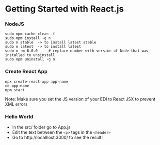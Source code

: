 # Getting Started with React.js

### NodeJS

```
sudo npm cache clean -f
sudo npm install -g n
sudo n stable  -> to install latest stable
sudo n latest  -> to install latest
sudo n rm 6.0.0     # replace number with version of Node that was installed to unsinstall
sudo npm uninstall -g n
```

### Create React App

```
npx create-react-app app-name
cd app-name
npm start
```

Note: Make sure you set the JS version of your EDI to React JSX to prevent XML errors

### Hello World

* In the src/ folder go to App.js
* Edit the text between the `<p>` tags in the `<header>`
* Go to http://localhost:3000/ to see the result!